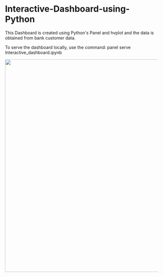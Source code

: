 # Interactive-Dashboard-using-Python

This Dashboard is created using Python's Panel and hvplot and the data is obtained from bank customer data.

To serve the dashboard locally, use the command:
panel serve Interactive_dashboard.ipynb



<img src="[https://github.com/Mirnalini-gunaraj-ds/Interactive-Dashboard-using-Python/blob/main/Prj3output.PNG" style="float: left;" width="1000" height="700" />


